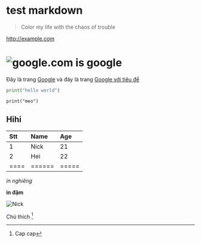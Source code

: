 # test markdown
> Color my life with the chaos of trouble

http://example.com
# ![google.com](This) is google
Đây là trang [Google](http://google.com) và đây là trang [Google với tiêu
đề](http://google.com "Trang tìm kiếm Google")

~~~ python
print("hello world")
~~~

`print("meo")`
## Hihi

|Stt | Name | Age |
|:---|:-----|:----|
|1   |Nick  | 21  |
|2   |Hei   | 22  |
|====|======|=====|


*in nghiêng*

__in đậm__

![Nick](https://scontent-hkg3-1.xx.fbcdn.net/hphotos-xtp1/v/t1.0-9/10647028_626338644150432_9002367343595030724_n.jpg?oh=f049b92bfa9d988b0e03bc6850d8a12c&oe=57400EDD)

Chú thích [^1]

[^1]: Cap cap
